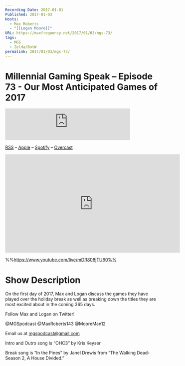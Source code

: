 ```yaml
---
Recording Date: 2017-01-01
Published: 2017-01-03
Hosts:
  - Max Roberts
  - "[[Logan Moore]]"
URL: https://maxfrequency.net/2017/01/03/mgs-73/
tags:
  - MGS
  - Zelda/BotW
permalink: 2017/01/03/mgs-73/
---
```

# Millennial Gaming Speak – Episode 73 - Our Most Anticipated Games of 2017

<iframe src="https://podcasters.spotify.com/pod/show/millennialgamingspeak/embed/episodes/Episode-73-Our-Most-Anticipated-Games-of-2017-e1adhv3/a-a6ts46r" height="102px" width="400px" frameborder="0" scrolling="no"></iframe>

[RSS](https://anchor.fm/s/74aa3858/podcast/rss) – [Apple](https://podcasts.apple.com/us/podcast/episode-3-gdc-wrap-up/id1000915981?i=1000542222515) – [Spotify](https://open.spotify.com/episode/7wePXT4Bt22LWifVLx3n8y) – [Overcast](https://overcast.fm/+EtIgeWxEU)

<div class=iframe-container>
<iframe width="560" height="315" src="https://www.youtube-nocookie.com/embed/mDR808jTU60?si=GpMnhr0q4EYhKEUv" title="YouTube video player" frameborder="0" allow="accelerometer; autoplay; clipboard-write; encrypted-media; gyroscope; picture-in-picture; web-share" allowfullscreen></iframe>
</div>

%%https://www.youtube.com/live/mDR808jTU60%%

# Show Description

On the first day of 2017, Max and Logan discuss the games they have played over the holiday break as well as breaking down the titles they are most excited about in the coming 365 days.

Follow Max and Logan on Twitter!

@MGSpodcast
@MaxRoberts143
@MooreMan12

Email us at mgspodcast@gmail.com

Intro and Outro song is “OHC3” by Kris Keyser

Break song is “In the Pines” by Janel Drewis from “The Walking Dead- Season 2, A House Divided.”